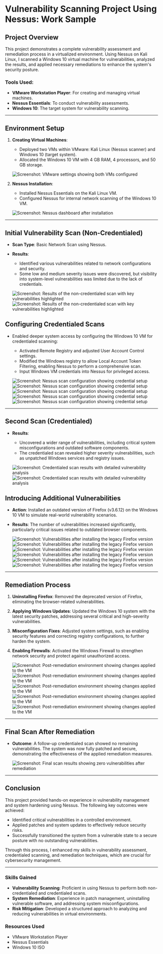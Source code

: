 
# Vulnerability Scanning Project Using Nessus: Work Sample

## Project Overview
This project demonstrates a complete vulnerability assessment and remediation process in a virtualized environment. Using Nessus on Kali Linux, I scanned a Windows 10 virtual machine for vulnerabilities, analyzed the results, and applied necessary remediations to enhance the system's security posture.

### Tools Used:
- **VMware Workstation Player**: For creating and managing virtual machines.
- **Nessus Essentials**: To conduct vulnerability assessments.
- **Windows 10**: The target system for vulnerability scanning.

---

## Environment Setup
1. **Creating Virtual Machines**:
   - Deployed two VMs within VMware: Kali Linux (Nessus scanner) and Windows 10 (target system).
   - Allocated the Windows 10 VM with 4 GB RAM, 4 processors, and 50 GB storage.

   ![Screenshot: VMware settings showing both VMs configured](#)

2. **Nessus Installation**:
   - Installed Nessus Essentials on the Kali Linux VM.
   - Configured Nessus for internal network scanning of the Windows 10 VM.

   ![Screenshot: Nessus dashboard after installation](Images/vs2.JPG)

---

## Initial Vulnerability Scan (Non-Credentialed)
- **Scan Type**: Basic Network Scan using Nessus.
- **Results**:
   - Identified various vulnerabilities related to network configurations and security.
   - Some low and medium severity issues were discovered, but visibility into system-level vulnerabilities was limited due to the lack of credentials.

   ![Screenshot: Results of the non-credentialed scan with key vulnerabilities highlighted](Images/vs3.JPG)
   ![Screenshot: Results of the non-credentialed scan with key vulnerabilities highlighted](Images/vs4.JPG)

## Configuring Credentialed Scans
- Enabled deeper system access by configuring the Windows 10 VM for credentialed scanning:
   - Activated Remote Registry and adjusted User Account Control settings.
   - Modified the Windows registry to allow Local Account Token Filtering, enabling Nessus to perform a comprehensive scan.
   - Input Windows VM credentials into Nessus for privileged access.

   ![Screenshot: Nessus scan configuration showing credential setup](Images/vs5.JPG)
   ![Screenshot: Nessus scan configuration showing credential setup](Images/vs6.JPG)
   ![Screenshot: Nessus scan configuration showing credential setup](Images/vs7.JPG)
   ![Screenshot: Nessus scan configuration showing credential setup](Images/vs8.JPG)
   ![Screenshot: Nessus scan configuration showing credential setup](Images/vs11.JPG)

---

## Second Scan (Credentialed)
- **Results**:
   - Uncovered a wider range of vulnerabilities, including critical system misconfigurations and outdated software components.
   - The credentialed scan revealed higher severity vulnerabilities, such as unpatched Windows services and registry issues.

   ![Screenshot: Credentialed scan results with detailed vulnerability analysis](Images/vs12.JPG)
   ![Screenshot: Credentialed scan results with detailed vulnerability analysis](Images/vs13.JPG)

## Introducing Additional Vulnerabilities
- **Action**: Installed an outdated version of Firefox (v3.6.12) on the Windows 10 VM to simulate real-world vulnerability scenarios.
- **Results**: The number of vulnerabilities increased significantly, particularly critical issues related to outdated browser components.

   ![Screenshot: Vulnerabilities after installing the legacy Firefox version](Images/vs14.JPG)
   ![Screenshot: Vulnerabilities after installing the legacy Firefox version](Images/vs15.JPG)
   ![Screenshot: Vulnerabilities after installing the legacy Firefox version](Images/vs16.JPG)
   ![Screenshot: Vulnerabilities after installing the legacy Firefox version](Images/vs17.JPG)
   ![Screenshot: Vulnerabilities after installing the legacy Firefox version](Images/vs19.JPG)
   ![Screenshot: Vulnerabilities after installing the legacy Firefox version](Images/vs19.JPG)

---

## Remediation Process
1. **Uninstalling Firefox**: Removed the deprecated version of Firefox, eliminating the browser-related vulnerabilities.
2. **Applying Windows Updates**: Updated the Windows 10 system with the latest security patches, addressing several critical and high-severity vulnerabilities.
3. **Misconfiguration Fixes**: Adjusted system settings, such as enabling security features and correcting registry configurations, to further harden the system.
4. **Enabling Firewalls**: Activated the Windows Firewall to strengthen network security and protect against unauthorized access.

   ![Screenshot: Post-remediation environment showing changes applied to the VM](Images/vs20.JPG)
   ![Screenshot: Post-remediation environment showing changes applied to the VM](Images/vs21.JPG)
   ![Screenshot: Post-remediation environment showing changes applied to the VM](Images/vs22.JPG)
   ![Screenshot: Post-remediation environment showing changes applied to the VM](Images/vs23.JPG)
   ![Screenshot: Post-remediation environment showing changes applied to the VM](Images/vs24.JPG)

---

## Final Scan After Remediation
- **Outcome**: A follow-up credentialed scan showed no remaining vulnerabilities. The system was now fully patched and secure, demonstrating the effectiveness of the applied remediation measures.

   ![Screenshot: Final scan results showing zero vulnerabilities after remediation](Images/vs25.JPG)

---

## Conclusion
This project provided hands-on experience in vulnerability management and system hardening using Nessus. The following key outcomes were achieved:
- Identified critical vulnerabilities in a controlled environment.
- Applied patches and system updates to effectively reduce security risks.
- Successfully transitioned the system from a vulnerable state to a secure posture with no outstanding vulnerabilities.

Through this process, I enhanced my skills in vulnerability assessment, credentialed scanning, and remediation techniques, which are crucial for cybersecurity management.

---

### Skills Gained
- **Vulnerability Scanning**: Proficient in using Nessus to perform both non-credentialed and credentialed scans.
- **System Remediation**: Experience in patch management, uninstalling vulnerable software, and addressing system misconfigurations.
- **Risk Mitigation**: Developed a structured approach to analyzing and reducing vulnerabilities in virtual environments.

### Resources Used
- VMware Workstation Player
- Nessus Essentials
- Windows 10 ISO
